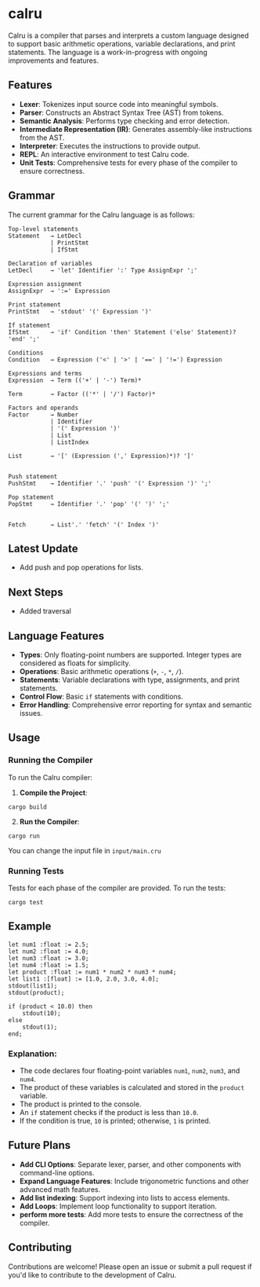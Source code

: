 # calru
Calru is a compiler that parses and interprets a custom language designed to support basic arithmetic operations, variable declarations, and print statements. The language is a work-in-progress with ongoing improvements and features.

## Features

-   **Lexer**: Tokenizes input source code into meaningful symbols.
-   **Parser**: Constructs an Abstract Syntax Tree (AST) from tokens.
-   **Semantic Analysis**: Performs type checking and error detection.
-   **Intermediate Representation (IR)**: Generates assembly-like instructions from the AST.
-   **Interpreter**: Executes the instructions to provide output.
-   **REPL**: An interactive environment to test Calru code.
-   **Unit Tests**: Comprehensive tests for every phase of the compiler to ensure correctness.

## Grammar

The current grammar for the Calru language is as follows:
```
Top-level statements
Statement   → LetDecl
            | PrintStmt
            | IfStmt

Declaration of variables
LetDecl     → 'let' Identifier ':' Type AssignExpr ';'

Expression assignment
AssignExpr  → ':=' Expression

Print statement
PrintStmt   → 'stdout' '(' Expression ')'

If statement
IfStmt      → 'if' Condition 'then' Statement ('else' Statement)? 'end' ';'

Conditions
Condition   → Expression ('<' | '>' | '==' | '!=') Expression

Expressions and terms
Expression  → Term (('+' | '-') Term)*

Term        → Factor (('*' | '/') Factor)*

Factors and operands
Factor      → Number
            | Identifier
            | '(' Expression ')'
            | List
            | ListIndex

List        → '[' (Expression (',' Expression)*)? ']'


Push statement
PushStmt    → Identifier '.' 'push' '(' Expression ')' ';'

Pop statement
PopStmt     → Identifier '.' 'pop' '(' ')' ';'


Fetch       → List'.' 'fetch' '(' Index ')'
 ```


## Latest Update
- Add push and pop operations for lists. 

## Next Steps

- Added traversal

## Language Features

-   **Types**: Only floating-point numbers are supported. Integer types are considered as floats for simplicity.
-   **Operations**: Basic arithmetic operations (`+`, `-`, `*`, `/`).
-   **Statements**: Variable declarations with type, assignments, and print statements.
-   **Control Flow**: Basic `if` statements with conditions.
-   **Error Handling**: Comprehensive error reporting for syntax and semantic issues.

## Usage

### Running the Compiler

To run the Calru compiler:

1.  **Compile the Project**:
```
cargo build
```
2. **Run the Compiler**:
```
cargo run 
```
You can change the input file in `input/main.cru`
### Running Tests
Tests for each phase of the compiler are provided. To run the tests:
```
cargo test
```
## Example
```
let num1 :float := 2.5;
let num2 :float := 4.0;
let num3 :float := 3.0;
let num4 :float := 1.5;
let product :float := num1 * num2 * num3 * num4;
let list1 :[float] := [1.0, 2.0, 3.0, 4.0]; 
stdout(list1);
stdout(product);

if (product < 10.0) then
    stdout(10);
else 
    stdout(1);
end;
```
### Explanation:

-  The code declares four floating-point variables `num1`, `num2`, `num3`, and `num4`.
-  The product of these variables is calculated and stored in the `product` variable.
-  The product is printed to the console.
-  An `if` statement checks if the product is less than `10.0`.
-  If the condition is true, `10` is printed; otherwise, `1` is printed.



## Future Plans

-   **Add CLI Options**: Separate lexer, parser, and other components with command-line options.
-   **Expand Language Features**: Include trigonometric functions and other advanced math features.
-  **Add list indexing**: Support indexing into lists to access elements.
-  **Add Loops**: Implement loop functionality to support iteration. 
-   **perform more tests**: Add more tests to ensure the correctness of the compiler.
			
## Contributing
Contributions are welcome! Please open an issue or submit a pull request if you'd like to contribute to the development of Calru.


